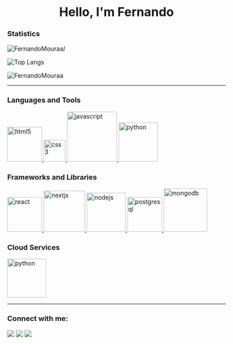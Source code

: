 <h1 align="center">Hello, I'm Fernando </h1>

<h3 align="left">Statistics</h3>
<p align="left">
<p align="left"> <img src=https://komarev.com/ghpvc/?username=FernandoMouraa alt=FernandoMouraa/> </p>

<p>
  <img alt="Top Langs" src="https://github-readme-stats.vercel.app/api/top-langs/?username=FernandoMouraa&layout=compact&theme=light&hide_border=true&border_radius=12" />
</p>

<p align="read"> <img src=https://github-readme-stats.vercel.app/api?username=FernandoMouraa&show_icons=true alt=FernandoMouraa /> </p>

---
<h3 align="left">Languages and Tools</h3>
<p align="left">
    <a href="https://www.w3.org/html/" target="_blank"> <img src="https://img.shields.io/badge/-HTML5-E34F26?logo=html5&logoColor=fff&style=for-the-badge" alt="html5" width="80" height="80"/> </a>
    <a href="https://www.w3schools.com/css/" target="_blank"> <img src="https://img.shields.io/badge/-CSS3-1572B6?logo=css3&logoColor=fff&style=for-the-badge" alt="css3" width="50" height="50"/> </a>
    <a href="https://developer.mozilla.org/en-US/docs/Web/JavaScript" target="_blank"> <img src="https://img.shields.io/badge/-JavaScript-F7DF1E?logo=javascript&logoColor=000&style=for-the-badge" alt="javascript" width="115" height="115"/> </a>
      <a href="https://www.python.org" target="_blank"> <img src="https://img.shields.io/badge/-Python-3776AB?logo=python&logoColor=fff&style=for-the-badge" alt="python" width="90" height="90"/> </a>

  <h3 align="left">Frameworks and Libraries</h3>
<p align="left">
      <a href="https://reactjs.org/" target="_blank"> <img src="https://img.shields.io/badge/-React-61DAFB?logo=react&logoColor=000&style=for-the-badge" alt="react" width="80" height="80"/> </a>
    <a href="https://nextjs.org/" target="_blank"> <img src="https://img.shields.io/badge/-Next.js-000000?logo=nextdotjs&logoColor=fff&style=for-the-badge" alt="nextjs" width="95" height="95"/> </a>
        <a href="https://nodejs.org" target="_blank"> <img src="https://img.shields.io/badge/-Node.js-339933?logo=node.js&logoColor=fff&style=for-the-badge" alt="nodejs" width="90" height="90"/> </a>
    <a href="https://www.postgresql.org" target="_blank"> <img src="https://img.shields.io/badge/-MySQL-4479A1?logo=mysql&logoColor=fff&style=for-the-badge" alt="postgresql" width="80" height="80"/> </a>
      <a href="https://www.mongodb.com/" target="_blank"> <img src="https://img.shields.io/badge/-MongoDB-47A248?logo=mongodb&logoColor=fff&style=for-the-badge" alt="mongodb" width="100" height="100"/> </a>
  
   <h3 align="left">Cloud Services</h3>
<p align="left">
       <a href="https://render.com" target="_blank"> <img src="https://img.shields.io/badge/-Render-222222?logo=render&logoColor=fff&style=for-the-badge" alt="python" width="90" height="90"/> </a> 
     
---
  <h3 align="left">Connect with me:</h3>
<p align="left">
<div> 
  <a href="https://instagram.com/fernando.mourax" target="_blank"><img src="https://img.shields.io/badge/-Instagram-FF0000?style=for-the-badge&logo=instagram&logoColor=white" target="_blank"></a>
    <a href="https://www.linkedin.com/in/fernando-barbosa-moura-156179337" target="_blank"><img src="https://img.shields.io/badge/-LinkedIn-%230077B5?style=for-the-badge&logo=linkedin&logoColor=white" target="_blank"></a>  
  <a href = "mailto:fernandobarbosamr@gmail.com"><img src="https://img.shields.io/badge/-Gmail-D14839?style=for-the-badge&logo=gmail&logoColor=white" target="_blank"></a>


  
</div>
